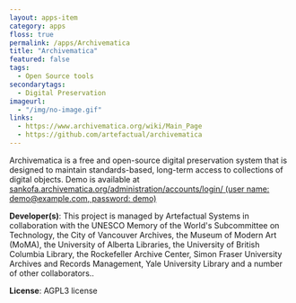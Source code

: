 ```yaml
---
layout: apps-item
category: apps
floss: true
permalink: /apps/Archivematica
title: "Archivematica"
featured: false
tags:
  - Open Source tools
secondarytags:
  - Digital Preservation
imageurl:
  - "/img/no-image.gif"
links:
  - https://www.archivematica.org/wiki/Main_Page
  - https://github.com/artefactual/archivematica
---
```

Archivematica is a free and open-source digital preservation system that is designed to maintain standards-based, long-term access to collections of digital objects.
Demo is available at [sankofa.archivematica.org/administration/accounts/login/ (user name: demo@example.com, password: demo)](sankofa.archivematica.org/administration/accounts/login)

**Developer(s)**: This project is managed by Artefactual Systems in collaboration with the UNESCO Memory of the World's Subcommittee on Technology, the City of Vancouver Archives, the Museum of Modern Art (MoMA), the University of Alberta Libraries, the University of British Columbia Library, the Rockefeller Archive Center, Simon Fraser University Archives and Records Management, Yale University Library and a number of other collaborators..

**License**: AGPL3 license


